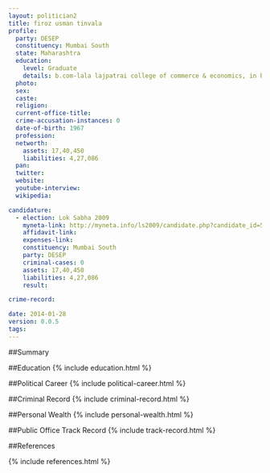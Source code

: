 ```yaml
---
layout: politician2
title: firoz usman tinvala
profile: 
  party: DESEP
  constituency: Mumbai South
  state: Maharashtra
  education: 
    level: Graduate
    details: b.com-lala lajpatrai college of commerce & economics, in bombay university april 1986
  photo: 
  sex: 
  caste: 
  religion: 
  current-office-title: 
  crime-accusation-instances: 0
  date-of-birth: 1967
  profession: 
  networth: 
    assets: 17,40,450
    liabilities: 4,27,086
  pan: 
  twitter: 
  website: 
  youtube-interview: 
  wikipedia: 

candidature: 
  - election: Lok Sabha 2009
    myneta-link: http://myneta.info/ls2009/candidate.php?candidate_id=5480
    affidavit-link: 
    expenses-link: 
    constituency: Mumbai South 
    party: DESEP
    criminal-cases: 0
    assets: 17,40,450
    liabilities: 4,27,086
    result:  

crime-record: 

date: 2014-01-28
version: 0.0.5
tags: 
---
```

##Summary


##Education
{% include education.html %}


##Political Career
{% include political-career.html %}


##Criminal Record
{% include criminal-record.html %}


##Personal Wealth
{% include personal-wealth.html %}


##Public Office Track Record
{% include track-record.html %}


##References


{% include references.html %}